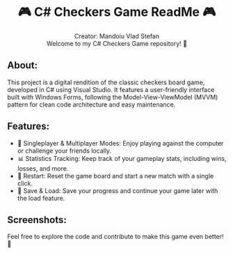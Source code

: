 <h1 align="center">🎮 C# Checkers Game ReadMe 🎮</h1>

<p align="center">Creator: Mandoiu Vlad Stefan<br>
Welcome to my C# Checkers Game repository! 🚀</p>

<h2>About:</h2>
<p>This project is a digital rendition of the classic checkers board game, developed in C# using Visual Studio. It features a user-friendly interface built with Windows Forms, following the Model-View-ViewModel (MVVM) pattern for clean code architecture and easy maintenance.</p>

<h2>Features:</h2>
<ul>
  <li>👥 Singleplayer & Multiplayer Modes: Enjoy playing against the computer or challenge your friends locally.</li>
  <li>📊 Statistics Tracking: Keep track of your gameplay stats, including wins, losses, and more.</li>
  <li>🔄 Restart: Reset the game board and start a new match with a single click.</li>
  <li>💾 Save & Load: Save your progress and continue your game later with the load feature.</li>
</ul>

<h2>Screenshots:</h2>
<!-- Add your screenshots here -->

<p>Feel free to explore the code and contribute to make this game even better! 🎉</p>
